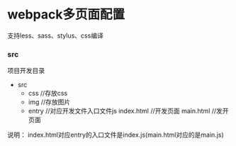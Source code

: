 # webpack多页面配置

支持less、sass、stylus、css编译

### src
项目开发目录
- src
  - css   //存放css
  - img   //存放图片
  - entry //对应开发文件入口文件js
  index.html //开发页面
  main.html //发开页面

说明：
  index.html对应entry的入口文件是index.js(main.html对应的是main.js)

  
